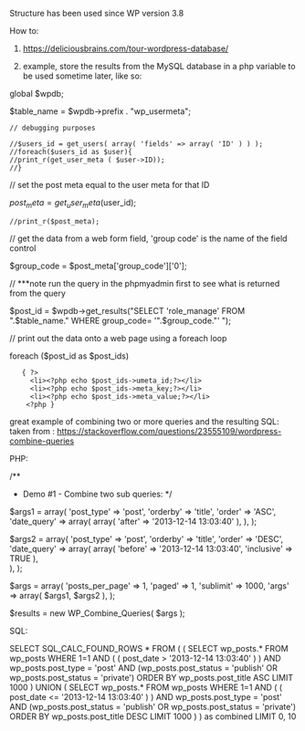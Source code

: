Structure has been used since WP version 3.8  
 
 
How to:

   1. https://deliciousbrains.com/tour-wordpress-database/
   
   2. example, store the results from the MySQL database in a php variable to be used sometime later, like so: 
   
   global $wpdb;
   
   $table_name = $wpdb->prefix . "wp_usermeta";
   
    // debugging purposes

    //$users_id = get_users( array( 'fields' => array( 'ID' ) ) );   
    //foreach($users_id as $user){
    //print_r(get_user_meta ( $user->ID));
    //}
   
   // set the post meta equal to the user meta for that ID
 
   $post_meta = get_user_meta($user_id);
    
    //print_r($post_meta);
   
   // get the data from a web form field, 'group code' is the name of the field control
 
   $group_code = $post_meta['group_code']['0'];
   
   // ***note run the query in the phpmyadmin first to see what is returned from the query
   
   $post_id = $wpdb->get_results("SELECT 'role_manage' FROM ".$table_name." WHERE group_code= '".$group_code."' ");

   // print out the data onto a web page using a foreach loop
   
   foreach ($post_id as $post_ids)
   
       { ?>
         <li><?php echo $post_ids->umeta_id;?></li>
         <li><?php echo $post_ids->meta_key;?></li>
         <li><?php echo $post_ids->meta_value;?></li>  
        <?php }
  
   
  
   
 great example of combining two or more queries and the resulting SQL:
 taken from : https://stackoverflow.com/questions/23555109/wordpress-combine-queries
 
 PHP:
 
 /**
 * Demo #1 - Combine two sub queries:
 */

$args1 = array(
    'post_type'  => 'post',
    'orderby'    => 'title',
    'order'      => 'ASC',
    'date_query' => array(
        array( 'after' => '2013-12-14 13:03:40' ),
    ),
);

$args2 = array(
    'post_type'  => 'post',
    'orderby'    => 'title',
    'order'      => 'DESC',
    'date_query' => array(
        array( 'before' => '2013-12-14 13:03:40', 'inclusive' => TRUE ),    
    ),
);

$args = array( 
   'posts_per_page' => 1,
   'paged'          => 1,
   'sublimit'       => 1000,
   'args'           => array( $args1, $args2 ),
);

$results = new WP_Combine_Queries( $args );
 
 SQL:
 
 SELECT SQL_CALC_FOUND_ROWS * FROM ( 
    ( SELECT wp_posts.* 
        FROM wp_posts 
        WHERE 1=1 
            AND ( ( post_date > '2013-12-14 13:03:40' ) ) 
            AND wp_posts.post_type = 'post' 
            AND (wp_posts.post_status = 'publish' OR wp_posts.post_status = 'private') 
            ORDER BY wp_posts.post_title ASC 
            LIMIT 1000
    ) 
    UNION 
    ( SELECT wp_posts.* 
        FROM wp_posts 
        WHERE 1=1 
        AND ( ( post_date <= '2013-12-14 13:03:40' ) ) 
        AND wp_posts.post_type = 'post' 
        AND (wp_posts.post_status = 'publish' OR wp_posts.post_status = 'private') 
        ORDER BY wp_posts.post_title DESC 
        LIMIT 1000
    ) 
) as combined LIMIT 0, 10 
 
   
   
   
   

